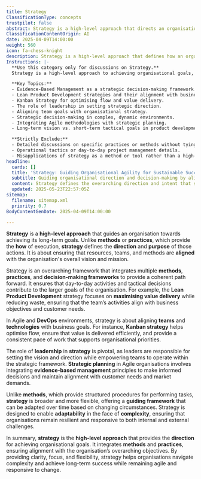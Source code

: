 ```yaml
---
title: Strategy
ClassificationType: concepts
trustpilot: false
abstract: Strategy is a high-level approach that directs an organisation towards its long-term objectives, distinguishing itself from methods and practices that focus on execution. It serves as an overarching framework that integrates various methods, practices, and decision-making processes, ensuring that daily activities and tactical choices contribute to the organisation's broader goals. In Agile and DevOps contexts, strategy aligns teams and technologies with business aims, exemplified by approaches like Lean Product Development, which prioritises value delivery and waste reduction. Leadership plays a crucial role in strategy by establishing vision and direction while empowering teams to operate within this framework. Strategic planning in Agile organisations incorporates evidence-based management to inform decisions and maintain alignment with customer needs and market dynamics. Unlike methods that prescribe specific procedures, strategy offers a flexible guiding framework that can adapt to changing circumstances, fostering resilience and responsiveness to both internal and external challenges. Ultimately, strategy provides clarity, focus, and adaptability, enabling organisations to navigate complexity and achieve sustained success in a dynamic environment.
ClassificationContentOrigin: AI
date: 2025-04-09T14:00:00
weight: 560
icon: fa-chess-knight
description: Strategy is a high-level approach that defines how an organisation will achieve its goals, aligning resources, methods, and actions to achieve a shared vision.
Instructions: |-
  **Use this category only for discussions on Strategy.**  
  Strategy is a high-level approach to achieving organisational goals, integrating various methods, practices, and frameworks. It focuses on aligning teams, resources, and initiatives with overarching objectives, ensuring that every action taken contributes to the overall vision. This tag applies to content discussing strategic planning, decision-making, alignment, and adaptability.

  **Key Topics:**
  - Evidence-Based Management as a strategic decision-making framework.
  - Lean Product Development strategies and their alignment with business goals.
  - Kanban Strategy for optimising flow and value delivery.
  - The role of leadership in setting strategic direction.
  - Aligning team goals with organisational strategy.
  - Strategic decision-making in complex, dynamic environments.
  - Integrating Agile methodologies with strategic planning.
  - Long-term vision vs. short-term tactical goals in product development.

  **Strictly Exclude:**
  - Detailed discussions on specific practices or methods without tying them back to strategic alignment.
  - Operational tactics or day-to-day project management details.
  - Misapplications of strategy as a method or tool rather than a high-level guiding framework.
headline:
  cards: []
  title: 'Strategy: Guiding Organisational Agility for Sustainable Success'
  subtitle: Guiding organisational direction and decision-making by aligning vision, leadership, and adaptive frameworks to achieve long-term goals in complex, evolving environments.
  content: Strategy defines the overarching direction and intent that shapes organisational vision, resource allocation, and decision-making. Posts explore leadership, vision-setting, alignment of teams and technologies, evidence-informed planning, adaptability in complex environments, and integration of frameworks to ensure sustained progress toward long-term objectives amid evolving market and customer needs.
  updated: 2025-05-23T22:57:05Z
sitemap:
  filename: sitemap.xml
  priority: 0.7
BodyContentGenDate: 2025-04-09T14:00:00

---
```

**Strategy** is a **high-level approach** that guides an organisation towards achieving its long-term goals. Unlike **methods** or **practices**, which provide the **how** of execution, **strategy** defines the **direction** and **purpose** of those actions. It is about ensuring that resources, teams, and methods are **aligned** with the organisation's overall vision and mission.

Strategy is an overarching framework that integrates multiple **methods**, **practices**, and **decision-making frameworks** to provide a coherent path forward. It ensures that day-to-day activities and tactical decisions contribute to the larger goals of the organisation. For example, the **Lean Product Development** strategy focuses on **maximising value delivery** while reducing waste, ensuring that the team’s activities align with business objectives and customer needs.

In Agile and **DevOps** environments, strategy is about aligning **teams** and **technologies** with business goals. For instance, **Kanban strategy** helps optimise flow, ensure that value is delivered efficiently, and provide a consistent pace of work that supports organisational priorities.

The role of **leadership** in **strategy** is pivotal, as leaders are responsible for setting the vision and direction while empowering teams to operate within the strategic framework. **Strategic planning** in Agile organisations involves integrating **evidence-based management** principles to make informed decisions and maintain alignment with customer needs and market demands.

Unlike **methods**, which provide structured procedures for performing tasks, **strategy** is broader and more flexible, offering a **guiding framework** that can be adapted over time based on changing circumstances. Strategy is designed to enable **adaptability** in the face of **complexity**, ensuring that organisations remain resilient and responsive to both internal and external challenges.

In summary, **strategy** is the **high-level approach** that provides the **direction** for achieving organisational goals. It integrates **methods** and **practices**, ensuring alignment with the organisation’s overarching objectives. By providing clarity, focus, and flexibility, strategy helps organisations navigate complexity and achieve long-term success while remaining agile and responsive to change.
